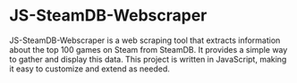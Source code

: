 # JS-SteamDB-Webscraper

JS-SteamDB-Webscraper is a web scraping tool that extracts information about the top 100 games on Steam from SteamDB. It provides a simple way to gather and display this data. This project is written in JavaScript, making it easy to customize and extend as needed.
